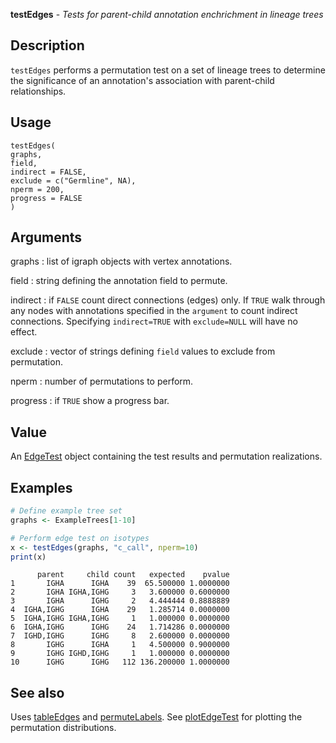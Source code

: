 **testEdges** - *Tests for parent-child annotation enchrichment in lineage trees*

Description
--------------------

`testEdges` performs a permutation test on a set of lineage trees to determine
the significance of an annotation's association with parent-child relationships.


Usage
--------------------
```
testEdges(
graphs,
field,
indirect = FALSE,
exclude = c("Germline", NA),
nperm = 200,
progress = FALSE
)
```

Arguments
-------------------

graphs
:   list of igraph objects with vertex annotations.

field
:   string defining the annotation field to permute.

indirect
:   if `FALSE` count direct connections (edges) only. If 
`TRUE` walk through any nodes with annotations specified in 
the `argument` to count indirect connections. Specifying
`indirect=TRUE` with `exclude=NULL` will have no effect.

exclude
:   vector of strings defining `field` values to exclude from 
permutation.

nperm
:   number of permutations to perform.

progress
:   if `TRUE` show a progress bar.




Value
-------------------

An [EdgeTest](EdgeTest-class.md) object containing the test results and permutation
realizations.



Examples
-------------------

```R
# Define example tree set
graphs <- ExampleTrees[1-10]

# Perform edge test on isotypes
x <- testEdges(graphs, "c_call", nperm=10)
print(x)
```


```
      parent     child count   expected    pvalue
1       IGHA      IGHA    39  65.500000 1.0000000
2       IGHA IGHA,IGHG     3   3.600000 0.6000000
3       IGHA      IGHG     2   4.444444 0.8888889
4  IGHA,IGHG      IGHA    29   1.285714 0.0000000
5  IGHA,IGHG IGHA,IGHG     1   1.000000 0.0000000
6  IGHA,IGHG      IGHG    24   1.714286 0.0000000
7  IGHD,IGHG      IGHG     8   2.600000 0.0000000
8       IGHG      IGHA     1   4.500000 0.9000000
9       IGHG IGHD,IGHG     1   1.000000 0.0000000
10      IGHG      IGHG   112 136.200000 1.0000000

```



See also
-------------------

Uses [tableEdges](tableEdges.md) and [permuteLabels](permuteLabels.md). 
See [plotEdgeTest](plotEdgeTest.md) for plotting the permutation distributions.






